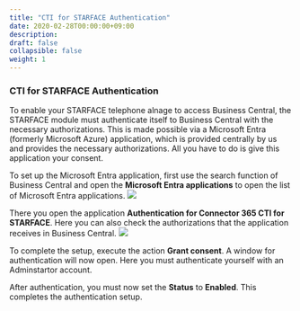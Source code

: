 ```yaml
---
title: "CTI for STARFACE Authentication"
date: 2020-02-28T00:00:00+09:00
description: 
draft: false
collapsible: false
weight: 1
---
```

### CTI for STARFACE Authentication

To enable your STARFACE telephone alnage to access Business Central, the STARFACE module must authenticate itself to Business Central with the necessary authorizations.
This is made possible via a Microsoft Entra (formerly Microsoft Azure) application, which is provided centrally by us and provides the necessary authorizations.
All you have to do is give this application your consent.

To set up the Microsoft Entra application, first use the search function of Business Central and open the **Microsoft Entra applications** to open the list of Microsoft Entra applications.
![](images/apps/cti_starface/en/microsoft-entra-applications.png)

There you open the application **Authentication for Connector 365 CTI for STARFACE**.
Here you can also check the authorizations that the application receives in Business Central.
![](images/apps/cti_starface/en/microsoft-entra-application.png)

To complete the setup, execute the action **Grant consent**.
A window for authentication will now open.
Here you must authenticate yourself with an Adminstartor account.

After authentication, you must now set the **Status** to **Enabled**.
This completes the authentication setup.